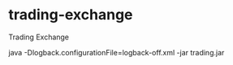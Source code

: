 # trading-exchange
Trading Exchange

java -Dlogback.configurationFile=logback-off.xml -jar trading.jar